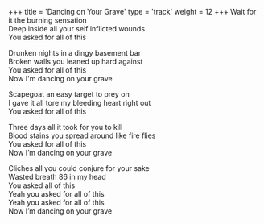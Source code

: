 +++
title = 'Dancing on Your Grave'
type = 'track'
weight = 12
+++
Wait for it the burning sensation  
Deep inside all your self inflicted wounds  
You asked for all of this

Drunken nights in a dingy basement bar  
Broken walls you leaned up hard against  
You asked for all of this  
Now I'm dancing on your grave

Scapegoat an easy target to prey on  
I gave it all tore my bleeding heart right out  
You asked for all of this

Three days all it took for you to kill  
Blood stains you spread around like fire flies  
You asked for all of this  
Now I’m dancing on your grave

Cliches all you could conjure for your sake  
Wasted breath 86 in my head  
You asked all of this  
Yeah you asked for all of this  
Yeah you asked for all of this  
Now I’m dancing on your grave
